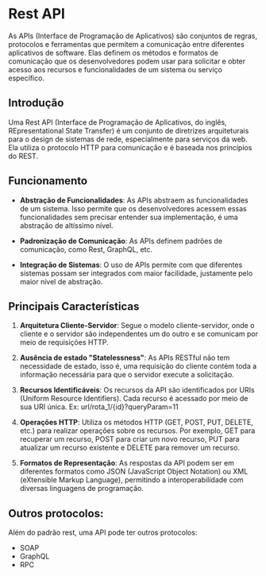 # Rest API

As APIs (Interface de Programação de Aplicativos) são conjuntos de regras, protocolos e ferramentas que permitem a comunicação entre diferentes aplicativos de software. Elas definem os métodos e formatos de comunicação que os desenvolvedores podem usar para solicitar e obter acesso aos recursos e funcionalidades de um sistema ou serviço específico.

## Introdução

Uma Rest API (Interface de Programação de Aplicativos, do inglês, REpresentational State Transfer) é um conjunto de diretrizes arquiteturais para o design de sistemas de rede, especialmente para serviços da web. Ela utiliza o protocolo HTTP para comunicação e é baseada nos princípios do REST.

## Funcionamento

- **Abstração de Funcionalidades**: As APIs abstraem as funcionalidades de um sistema. Isso permite que os desenvolvedores acessem essas funcionalidades sem precisar entender sua implementação, é uma abstração de altíssimo nível.

- **Padronização de Comunicação**: As APIs definem padrões de comunicação, como Rest, GraphQL, etc.

- **Integração de Sistemas**: O uso de APIs permite com que diferentes sistemas possam ser integrados com maior facilidade, justamente pelo maior nível de abstração.


## Principais Características

1. **Arquitetura Cliente-Servidor**: Segue o modelo cliente-servidor, onde o cliente e o servidor são independentes um do outro e se comunicam por meio de requisições HTTP.

2. **Ausência de estado "Statelessness"**: As APIs RESTful não tem necessidade de estado, isso é, uma requisição do cliente contém toda a informação necessária para que o servidor execute a solicitação.

3. **Recursos Identificáveis**: Os recursos da API são identificados por URIs (Uniform Resource Identifiers). Cada recurso é acessado por meio de sua URI única. Ex: url/rota_1/{id}?queryParam=11

4. **Operações HTTP**: Utiliza os métodos HTTP (GET, POST, PUT, DELETE, etc.) para realizar operações sobre os recursos. Por exemplo, GET para recuperar um recurso, POST para criar um novo recurso, PUT para atualizar um recurso existente e DELETE para remover um recurso.

5. **Formatos de Representação**: As respostas da API podem ser em diferentes formatos como JSON (JavaScript Object Notation) ou XML (eXtensible Markup Language), permitindo a interoperabilidade com diversas linguagens de programação.

## Outros protocolos:
Além do padrão rest, uma API pode ter outros protocolos:
- SOAP
- GraphQL
- RPC